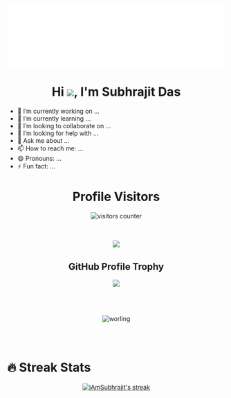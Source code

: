 ![hello](hello.svg)
<h1 align="center">Hi <img src="https://media.giphy.com/media/hvRJCLFzcasrR4ia7z/giphy.gif" width="5%"></a>, I'm Subhrajit Das</h1>

<!-- **iAmSubhrajit/iAmSubhrajit** is a ✨ _special_ ✨ repository because its `README.md` (this file) appears on your GitHub profile.

Here are some ideas to get you started: -->


- 🔭 I’m currently working on ...
- 🌱 I’m currently learning ...
- 👯 I’m looking to collaborate on ...
- 🤔 I’m looking for help with ...
- 💬 Ask me about ...
- 📫 How to reach me: ...
- 😄 Pronouns: ...
- ⚡ Fun fact: ...


<h1 align="center">Profile Visitors</h1>
<div align="center">
    <img alt="visitors counter" src="https://profile-counter.glitch.me/iAmSubhrajit/count.svg">
</div>
<br>
<br>
<p align="center">
  <img width="100" src="https://user-images.githubusercontent.com/6661165/91657958-61b4fd00-eb00-11ea-9def-dc7ef5367e34.png" />  
  <h2 align="center">GitHub Profile Trophy</h2>
</p>
<p align="center">
  <img width="660" src="https://github-profile-trophy.vercel.app/?username=iAmSubhrajit&column=6&rank=SSS,SS,S,AAA,AA,A,B,C" >
</p>
<br/><br/>
<p align="center">
<img width="50%" src="https://camo.githubusercontent.com/683e2187241c641430216c864ce93fc5a0e0dfb232c5a01d1c54b54d63aa8cb2/68747470733a2f2f63646e2e6472696262626c652e636f6d2f75736572732f313136323037372f73637265656e73686f74732f333834383931342f70726f6772616d6d65722e676966" alt="worling"/>
</p>

<br/><br/>

<!-- <p><img align="left" src="https://github-readme-stats.vercel.app/api/top-langs?username=iAmSubhrajit&show_icons=true&locale=en&layout=compact" alt="iAmSubhrajit" /></p>
<p>&nbsp;<img align="center" src="https://github-readme-stats.vercel.app/api?username=iAmSubhrajit&show_icons=true&locale=en" alt="iAmSubhrajit" /></p>
<br/> -->
<h1 >🔥 Streak Stats</h1>
<p align="center">
  <a href="https://github.com/iAmSubhrajit/github-readme-streak-stats">
    <img title="🔥 Get streak stats for your profile at git.io/streak-stats" alt="iAmSubhrajit's streak" src="https://github-readme-streak-stats.herokuapp.com/?user=iAMSubhrajit.&theme=monokai-metallian&hide_border=true"/>
  </a>
</p>
